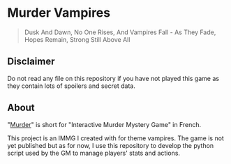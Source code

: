 # Murder Vampires

> Dusk And Dawn, No One Rises, And Vampires Fall - As They Fade, Hopes Remain, Strong Still Above All

## Disclaimer 

Do not read any file on this repository if you have not played this game as they contain lots of spoilers and secret data.

## About 
"[Murder](https://en.wikipedia.org/wiki/Murder_mystery_game)" is short for "Interactive Murder Mystery Game" in French.

This project is an IMMG I created with for theme vampires. The game is not yet published but as for now, I use this repository to develop the python script used by the GM to manage players' stats and actions.

